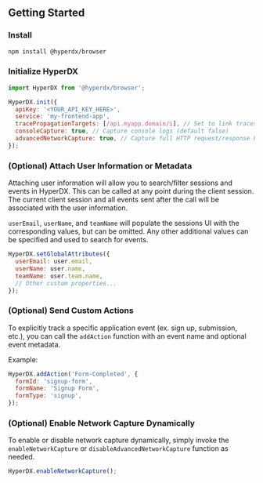 ## Getting Started

### Install

```bash
npm install @hyperdx/browser
```

### Initialize HyperDX

```js
import HyperDX from '@hyperdx/browser';

HyperDX.init({
  apiKey: '<YOUR_API_KEY_HERE>',
  service: 'my-frontend-app',
  tracePropagationTargets: [/api.myapp.domain/i], // Set to link traces from frontend to backend requests
  consoleCapture: true, // Capture console logs (default false)
  advancedNetworkCapture: true, // Capture full HTTP request/response headers and bodies (default false)
});
```

### (Optional) Attach User Information or Metadata

Attaching user information will allow you to search/filter sessions and events in HyperDX. This can be called at any point during the client session. The current client session and all events sent after the call will be associated with the user information.

`userEmail`, `userName`, and `teamName` will populate the sessions UI with the corresponding values, but can be omitted. Any other additional values can be specified and used to search for events.

```js
HyperDX.setGlobalAttributes({
  userEmail: user.email,
  userName: user.name,
  teamName: user.team.name,
  // Other custom properties...
});
```

### (Optional) Send Custom Actions

To explicitly track a specific application event (ex. sign up, submission, etc.), you can call the `addAction` function with an event name and optional event metadata.

Example:

```js
HyperDX.addAction('Form-Completed', {
  formId: 'signup-form',
  formName: 'Signup Form',
  formType: 'signup',
});
```

### (Optional) Enable Network Capture Dynamically

To enable or disable network capture dynamically, simply invoke the `enableNetworkCapture` or `disableAdvancedNetworkCapture` function as needed.

```js
HyperDX.enableNetworkCapture();
```
